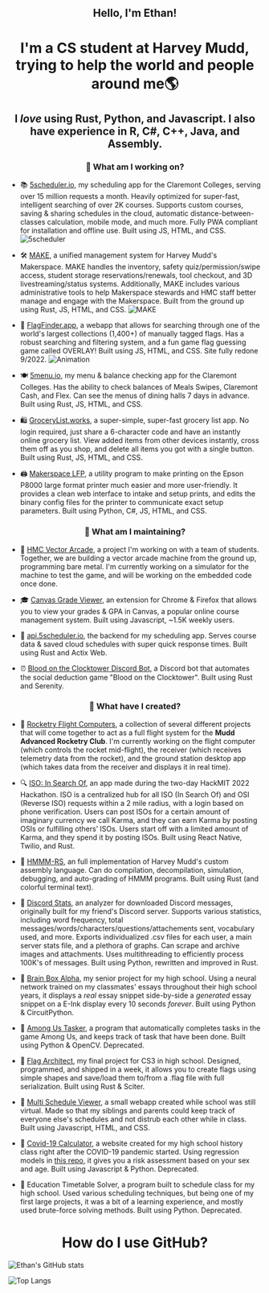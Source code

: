 <h2 align="center">Hello, I'm Ethan!</h2>

<h1 align="center">I'm a CS student at Harvey Mudd, trying to help the world and people around me🌎</h1>

<h2 align="center">I <i>love</i> using <b>Rust, Python, and Javascript.</b> I also have experience in R, C#, C++, Java, and Assembly.</h2>

<h3 align="center">🏢 What am I working on?</h3>

- 📚 [5scheduler.io](https://www.5scheduler.io/), my scheduling app for the Claremont Colleges, serving over 15 million requests a month. Heavily optimized for super-fast, intelligent searching of over 2K courses. Supports custom courses, saving & sharing schedules in the cloud, automatic distance-between-classes calculation, mobile mode, and much more. Fully PWA compliant for installation and offline use. Built using JS, HTML, and CSS.
![5scheduler](https://user-images.githubusercontent.com/24578597/226305161-5e1c2d01-db7c-43f5-b6e0-92a638dedbd8.gif)

- 🛠 [MAKE](https://make.hmc.edu), a unified management system for Harvey Mudd's Makerspace. MAKE handles the inventory, safety quiz/permission/swipe access, student storage reservations/renewals, tool checkout, and 3D livestreaming/status systems. Additionally, MAKE includes various administrative tools to help Makerspace stewards and HMC staff better manage and engage with the Makerspace. Built from the ground up using Rust, JS, HTML, and CSS.
![MAKE](https://user-images.githubusercontent.com/24578597/226307054-8a6b0dd0-9b3d-4798-83e2-7a3ad67b3831.gif)

- 🚩 [FlagFinder.app](https://www.flagfinder.app/), a webapp that allows for searching through one of the world's largest collections (1,400+) of manually tagged flags. Has a robust searching and filtering system, and a fun game flag guessing game called OVERLAY! Built using JS, HTML, and CSS. Site fully redone 9/2022.
![Animation](https://user-images.githubusercontent.com/24578597/190281048-3b0c0c42-e8ac-4346-9e40-049dd70aee63.gif)

- 🍽 [5menu.io](https://5menu.io), my menu & balance checking app for the Claremont Colleges. Has the ability to check balances of Meals Swipes, Claremont Cash, and Flex. Can see the menus of dining halls 7 days in advance. Built using Rust, JS, HTML, and CSS.

- 🛍 [GroceryList.works](https://grocerylist.works), a super-simple, super-fast grocery list app. No login required, just share a 6-character code and have an instantly online grocery list. View added items from other devices instantly, cross them off as you shop, and delete all items you got with a single button. Built using Rust, JS, HTML, and CSS.


- 🖨 [Makerspace LFP](https://github.com/Stejorin/MakerspaceLFPTool), a utility program to make printing on the Epson P8000 large format printer much easier and more user-friendly. It provides a clean web interface to intake and setup prints, and edits the binary config files for the printer to communicate exact setup parameters. Built using Python, C#, JS, HTML, and CSS.

<h3 align="center">🌉 What am I maintaining?</h3>

- 💠 [HMC Vector Arcade](https://github.com/IonImpulse/hmc-vector-arcade), a project I'm working on with a team of students. Together, we are building a vector arcade machine from the ground up, programming bare metal. I'm currently working on a simulator for the machine to test the game, and will be working on the embedded code once done.

- 🎓 [Canvas Grade Viewer](https://chrome.google.com/webstore/detail/canvas-grade-viewer/ngmeehoammklkokkbgakeadianldjbaj), an extension for Chrome & Firefox that allows you to view your grades & GPA in Canvas, a popular online course management system. Built using Javascript, ~1.5K weekly users.
  
- 💾 [api.5scheduler.io](https://api.5scheduler.io/fullUpdate), the backend for my scheduling app. Serves course data & saved cloud schedules with super quick response times. Built using Rust and Actix Web.

- ⏰ [Blood on the Clocktower Discord Bot](https://github.com/IonImpulse/blood-on-the-clocktower-discord-bot), a Discord bot that automates the social deduction game "Blood on the Clocktower". Built using Rust and Serenity.


<h3 align="center">📝 What have I created?</h3>

- 🚀 [Rocketry Flight Computers](https://github.com/IonImpulse/MARC-Flight-Computers), a collection of several different projects that will come together to act as a full flight system for the **Mudd Advanced Rocketry Club**. I'm currently working on the flight computer (which controls the rocket mid-flight), the receiver (which receives telemetry data from the rocket), and the ground station desktop app (which takes data from the receiver and displays it in real time).

- 🔍 [ISO: In Search Of](https://github.com/IonImpulse/ISO), an app made during the two-day HackMIT 2022 Hackathon. ISO is a centralized hub for all ISO (In Search Of) and OSI (Reverse ISO) requests within a 2 mile radius, with a login based on phone verification. Users can post ISOs for a certain amount of imaginary currency we call Karma, and they can earn Karma by posting OSIs or fulfilling others’ ISOs. Users start off with a limited amount of Karma, and they spend it by posting ISOs. Built using React Native, Twilio, and Rust.

- 💽 [HMMM-RS](https://github.com/IonImpulse/hmmm_rs), an full implementation of Harvey Mudd's custom assembly language. Can do compilation, decompilation, simulation, debugging, and auto-grading of HMMM programs. Built using Rust (and colorful terminal text).

- 💬 [Discord Stats](https://github.com/IonImpulse/discord-statistics), an analyzer for downloaded Discord messages, originally built for my friend's Discord server. Supports various statistics, including word frequency, total messages/words/characters/questions/attachements sent, vocabulary used, and more. Exports individualized .csv files for each user, a main server stats file, and a plethora of graphs. Can scrape and archive images and attachments. Uses multithreading to efficiently process 100K's of messages. Built using Python, rewritten and improved in Rust.

- 🧠 [Brain Box Alpha](https://github.com/IonImpulse/Brain-Box-Alpha), my senior project for my high school. Using a neural network trained on my classmates' essays throughout their high school years, it displays a *real* essay snippet side-by-side a *generated* essay snippet on a E-Ink display every 10 seconds *forever*. Built using Python & CircuitPython.

- 🤖 [Among Us Tasker](https://github.com/IonImpulse/Among-Us-Tasker), a program that automatically completes tasks in the game Among Us, and keeps track of task that have been done. Built using Python & OpenCV. Deprecated.

- 🎌 [Flag Architect](https://github.com/IonImpulse/flag-architect), my final project for CS3 in high school. Designed, programmed, and shipped in a week, it allows you to create flags using simple shapes and save/load them to/from a .flag file with full serialization. Built using Rust & Sciter. 

- 📅 [Multi Schedule Viewer](https://github.com/IonImpulse/Multi-Schedule-Viewer), a small webapp created while school was still virtual. Made so that my siblings and parents could keep track of everyone else's schedules and not distrub each other while in class. Built using Javascript, HTML, and CSS.

- 🦠 [Covid-19 Calculator](https://ionimpulse.github.io/History-Project-COVID-19-Website/), a website created for my high school history class right after the COVID-19 pandemic started. Using regression models in [this repo](https://github.com/IonImpulse/History-Project-COVID19), it gives you a risk assessment based on your sex and age. Built using Javascript & Python. Deprecated.

- 🧮 Education Timetable Solver, a program built to schedule class for my high school. Used various scheduling techniques, but being one of my first large projects, it was a bit of a learning experience, and mostly used brute-force solving methods. Built using Python. Deprecated.

<h1 align="center">How do I use GitHub?</h3>

![Ethan's GitHub stats](https://github-readme-stats.vercel.app/api?username=IonImpulse&show_icons=true&theme=github_dark)

![Top Langs](https://github-readme-stats.vercel.app/api/top-langs/?username=IonImpulse&layout=compact&theme=github_dark&hide=html)
